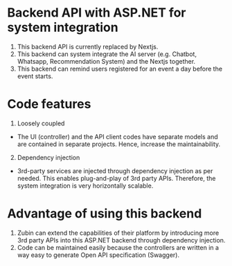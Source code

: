 # Backend API with ASP.NET for system integration

1. This backend API is currently replaced by Nextjs. 
2. This backend can system integrate the AI server (e.g. Chatbot, Whatsapp, Recommendation System) and the Nextjs together. 
3. This backend can remind users registered for an event a day before the event starts.

# Code features

1. Loosely coupled

- The UI (controller) and the API client codes have separate models and are contained in separate projects. Hence, increase the maintainability. 

2. Dependency injection

- 3rd-party services are injected through dependency injection as per needed. This enables plug-and-play of 3rd party APIs. Therefore, the system integration is very horizontally scalable. 

# Advantage of using this backend

1. Zubin can extend the capabilities of their platform by introducing more 3rd party APIs into this ASP.NET backend through dependency injection.
2. Code can be maintained easily because the controllers are written in a way easy to generate Open API specification (Swagger).  
